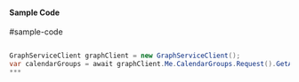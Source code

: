 #### Sample Code
#sample-code 

```C#

GraphServiceClient graphClient = new GraphServiceClient();
var calendarGroups = await graphClient.Me.CalendarGroups.Request().GetAsync();
*** 

```